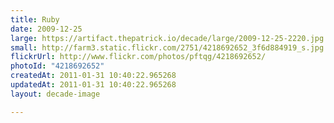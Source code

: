 ```yaml
---
title: Ruby
date: 2009-12-25
large: https://artifact.thepatrick.io/decade/large/2009-12-25-2220.jpg
small: http://farm3.static.flickr.com/2751/4218692652_3f6d884919_s.jpg
flickrUrl: http://www.flickr.com/photos/pftqg/4218692652/
photoId: "4218692652"
createdAt: 2011-01-31 10:40:22.965268
updatedAt: 2011-01-31 10:40:22.965268
layout: decade-image

---
```


